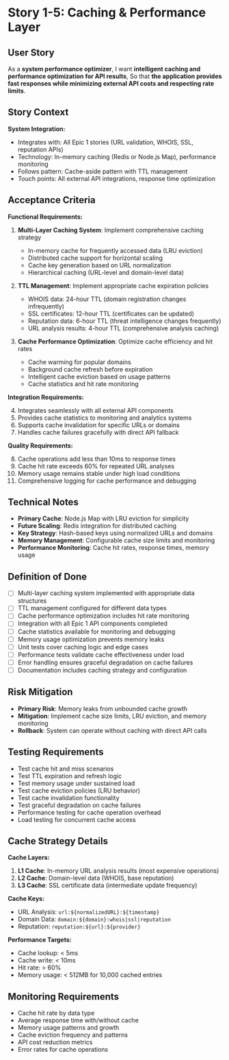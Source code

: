 # Story 1-5: Caching & Performance Layer

## User Story

As a **system performance optimizer**,
I want **intelligent caching and performance optimization for API results**,
So that **the application provides fast responses while minimizing external API costs and respecting rate limits**.

## Story Context

**System Integration:**
- Integrates with: All Epic 1 stories (URL validation, WHOIS, SSL, reputation APIs)
- Technology: In-memory caching (Redis or Node.js Map), performance monitoring
- Follows pattern: Cache-aside pattern with TTL management
- Touch points: All external API integrations, response time optimization

## Acceptance Criteria

**Functional Requirements:**

1. **Multi-Layer Caching System**: Implement comprehensive caching strategy
   - In-memory cache for frequently accessed data (LRU eviction)
   - Distributed cache support for horizontal scaling
   - Cache key generation based on URL normalization
   - Hierarchical caching (URL-level and domain-level data)

2. **TTL Management**: Implement appropriate cache expiration policies
   - WHOIS data: 24-hour TTL (domain registration changes infrequently)
   - SSL certificates: 12-hour TTL (certificates can be updated)
   - Reputation data: 6-hour TTL (threat intelligence changes frequently)
   - URL analysis results: 4-hour TTL (comprehensive analysis caching)

3. **Cache Performance Optimization**: Optimize cache efficiency and hit rates
   - Cache warming for popular domains
   - Background cache refresh before expiration
   - Intelligent cache eviction based on usage patterns
   - Cache statistics and hit rate monitoring

**Integration Requirements:**

4. Integrates seamlessly with all external API components
5. Provides cache statistics to monitoring and analytics systems
6. Supports cache invalidation for specific URLs or domains
7. Handles cache failures gracefully with direct API fallback

**Quality Requirements:**

8. Cache operations add less than 10ms to response times
9. Cache hit rate exceeds 60% for repeated URL analyses
10. Memory usage remains stable under high load conditions
11. Comprehensive logging for cache performance and debugging

## Technical Notes

- **Primary Cache**: Node.js Map with LRU eviction for simplicity
- **Future Scaling**: Redis integration for distributed caching
- **Key Strategy**: Hash-based keys using normalized URLs and domains
- **Memory Management**: Configurable cache size limits and monitoring
- **Performance Monitoring**: Cache hit rates, response times, memory usage

## Definition of Done

- [ ] Multi-layer caching system implemented with appropriate data structures
- [ ] TTL management configured for different data types
- [ ] Cache performance optimization includes hit rate monitoring
- [ ] Integration with all Epic 1 API components completed
- [ ] Cache statistics available for monitoring and debugging
- [ ] Memory usage optimization prevents memory leaks
- [ ] Unit tests cover caching logic and edge cases
- [ ] Performance tests validate cache effectiveness under load
- [ ] Error handling ensures graceful degradation on cache failures
- [ ] Documentation includes caching strategy and configuration

## Risk Mitigation

- **Primary Risk**: Memory leaks from unbounded cache growth
- **Mitigation**: Implement cache size limits, LRU eviction, and memory monitoring
- **Rollback**: System can operate without caching with direct API calls

## Testing Requirements

- Test cache hit and miss scenarios
- Test TTL expiration and refresh logic
- Test memory usage under sustained load
- Test cache eviction policies (LRU behavior)
- Test cache invalidation functionality
- Test graceful degradation on cache failures
- Performance testing for cache operation overhead
- Load testing for concurrent cache access

## Cache Strategy Details

**Cache Layers:**
1. **L1 Cache**: In-memory URL analysis results (most expensive operations)
2. **L2 Cache**: Domain-level data (WHOIS, base reputation) 
3. **L3 Cache**: SSL certificate data (intermediate update frequency)

**Cache Keys:**
- URL Analysis: `url:${normalizedURL}:${timestamp}`
- Domain Data: `domain:${domain}:whois|ssl|reputation`
- Reputation: `reputation:${url}:${provider}`

**Performance Targets:**
- Cache lookup: < 5ms
- Cache write: < 10ms
- Hit rate: > 60%
- Memory usage: < 512MB for 10,000 cached entries

## Monitoring Requirements

- Cache hit rate by data type
- Average response time with/without cache
- Memory usage patterns and growth
- Cache eviction frequency and patterns
- API cost reduction metrics
- Error rates for cache operations